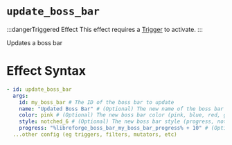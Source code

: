 # `update_boss_bar`
:::dangerTriggered Effect
This effect requires a [Trigger](https://plugins.auxilor.io/effects/all-triggers) to activate.
:::

Updates a boss bar

# Effect Syntax
```yaml
- id: update_boss_bar
  args:
    id: my_boss_bar # The ID of the boss bar to update
    name: "Updated Boss Bar" # (Optional) The new name of the boss bar
    color: pink # (Optional) The new boss bar color (pink, blue, red, green, yellow, purple, white)
    style: notched_6 # (Optional) The new boss bar style (progress, notched_6, notched_10, notched_12, notched_20)
    progress: "%libreforge_boss_bar_my_boss_bar_progress% + 10" # (Optional) The new percentage completion of the boss bar
  ...other config (eg triggers, filters, mutators, etc)
```
